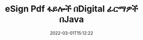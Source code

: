 ---
############################# Static ############################
layout: "auto-gen-signature"
date: 2022-03-01T15:12:22
draft: false
operation: Sign
signaturetype: Digital
fileformat: Pdf
productName: Java
lang: am
productCode: java
otherformats: pdf doc docx docm dot dotx odt ott xls xlsx xlsm xlsb ods ots xltx xltm pptx pptm
breadcrumb: Put Digital signature on Pdf for Java

############################# Head ############################
head_title: "ዲጂታል ኤሌክትሮኒክ ፊርማዎችን ወደ Pdf ፋይል በJava ማከል"
head_description: "ጥቂት የኮድ መስመሮችን በመጠቀም በPdf ፋይል ላይ ለJava ዲጂታል ፊርማ ያድርጉ። በደርዘን የሚቆጠሩ የፋይል ቅርጸቶችን ለመፈረም የGroupDocs Document Signature API ይጠቀሙ።"

############################# Header ############################
title: "eSign Pdf ፋይሎች በDigital ፊርማዎች በJava"
description: "የDigital ፊርማ ከጥቂት መስመሮች Java ኮድ ጋር እንዴት እንደሚታከል"
bg_image: "https://cms.admin.containerize.com/templates/aspose/App_Themes/V3/images/bg/header1.png"
bg_overlay: false
button:
    enable: true

############################# SubMenu ############################
submenu:
    enable: true

    left:
        img_alt: "GroupDocs.Signature for Java"
        image: "https://cms.admin.containerize.com/templates/groupdocs/images/product-logos/90x90-noborder/groupdocs-signature-java.png"
        product: "GroupDocs.Signature"
        platform: "Java"



############################# About ############################
about:
    enable: true
    title: "ስለ GroupDocs.Signature for Java ዲጂታል ፊርማዎች ኤፒአይ"
    content: |
        [GroupDocs.Signature for Java](https://products.groupdocs.com/signature/java/) ሰነዶችን ከዲጂታል ኤሌክትሮኒክ ፊርማዎች፣ ከዲጂታል የምስክር ወረቀቶች ጋር ለመፈረም ታዋቂ ኤፒአይ ነው። ለዲጂታል ፊርማዎች ኤፒአይ የPFX የምስክር ወረቀት ፋይሎችን በይለፍ ቃል የተጠበቁ የግል እና የህዝብ ቁልፎችን ለመፈረም ይጠቀማል። የዲጂታል ፊርማዎች የንግድ ሰነዶችን በ eSign PDF የተወሰነ ገጽ ለማረጋገጥ፣ እንደ Words፣ Excel፣ Powerpoint ፋይሎች እና የOffice ሰነዶች ያሉ ሙሉ የማይክሮሶፍት ኦፊስ ሰነዶችን ለማረጋገጥ ሊያገለግሉ ይችላሉ። ደንበኞች ፊርማዎችን እንደ ማረም፣ ማስወገድ ወይም ማስተካከል ያሉ በቀላሉ ሊጠቀሙባቸው ይችላሉ። ኤፒአይ ፊርማዎችን ለመፈለግ እና ለማረጋገጥ መንገድ ያቀርባል። ከዚህም በላይ ለፊርማ ማበጀት ብዙ ችሎታዎች ቀርበዋል.
    

############################# Steps ############################
steps:
    enable: true
    title_left: "Pdfን በDigital በJava ለመፈረም ደረጃዎች"
    content_left: |
        [GroupDocs.Signature for Java](https://products.groupdocs.com/signature/java/) የPdf ሰነዶችን በDigital ፊርማ በፍጥነት እና በቀላሉ የመፈረም ችሎታን ይሰጣል።
        
        * እንደ ዱካ ወይም የማህደረ ትውስታ ዥረት መፈረም ያለበትን Pdf ፋይል የሚያቀርብ የፊርማ ክፍል ምሳሌ ይፍጠሩ
        * ቅጽበታዊ SignOptions ክፍል እና ሁሉንም የተፈለገውን ውሂብ ያዘጋጁ።
        * ውፅዓት Pdf ፋይልን ወይም የማህደረ ትውስታ ዥረቱን የማለፊያ ዘዴ Signature.Sign()ን ጥራ

    title_right: " የስርዓት መስፈርቶች"
    content_right: |
        GroupDocs.Signature for Java በሁሉም ዋና መድረኮች እና ስርዓተ ክወናዎች ላይ ይደገፋሉ። ከዚህ በታች ያለውን ኮድ ከመተግበሩ በፊት፣ እባክዎ በስርዓትዎ ላይ የሚከተሉት ቅድመ ሁኔታዎች እንዳሉዎት ያረጋግጡ።

        * ስርዓተ ክወናዎች-ማይክሮሶፍት ዊንዶውስ ፣ ሊኑክስ ፣ ማክኦኤስ
        * የልማት አካባቢዎች፡ NetBeans, Intellij IDEA, Eclipse, etc.
        * Java runtime: J2SE 6.0 and above
        * የቅርብ ጊዜውን GroupDocs.Signature for Java ከ[Maven](https://repository.groupdocs.com/webapp/#/artifacts/browse/tree/General/repo/com/groupdocs/groupdocs-signature) ያግኙ
         
    code: |
        ```java    
                
        // Set up input Pdf file
        String filePath = "input.pdf";
        // Set up output file
        String outputFilePath = "output.pdf";
        // Provide digital certificate
        String certificateFilePath = "certificate.pfx";

        // Instantiate Signature for input file
        Signature signature = new Signature(filePath);

        //Provide sign options
        DigitalSignOptions options = new DigitalSignOptions(certificateFilePath);

        // set certificate password
        options.setPassword("1234567890");

        // set signature position
        options.setLeft(50);
        options.setTop(200);

        // sign Pdf document
        SignResult result = signature.sign(outputFilePath, options);

        ```

############################# Demos ############################
demos:
    enable: true
    title: "Pdf ሰነዶችን በDigital ቀጥታ ማሳያ በመፈረም ላይ"
    content: |
       የ[GroupDocs.Signature መተግበሪያ](https://products.groupdocs.app/signature/family) ድህረ ገጽን በመጎብኘት የPdf ፋይልን በተለያዩ ፊርማዎች አሁን ይፈርሙ። ነፃ የመስመር ላይ ማሳያ እርስዎን እየጠበቀዎት ነው።          

############################# More Formats ############################
more_formats:
    enable: true
    title: "ሌሎች የሚደገፉ የDigital ፊርማዎች ለJava"
    content: |
        "እንዲሁም Pdfን ከሌሎች የፊርማ አይነቶች ጋር መፈረም ትችላለህ። እባክዎን ከዚህ በታች ያለውን ዝርዝር ይመልከቱ።"
    format: 
       
       
back_to_top:
    enable: true
---